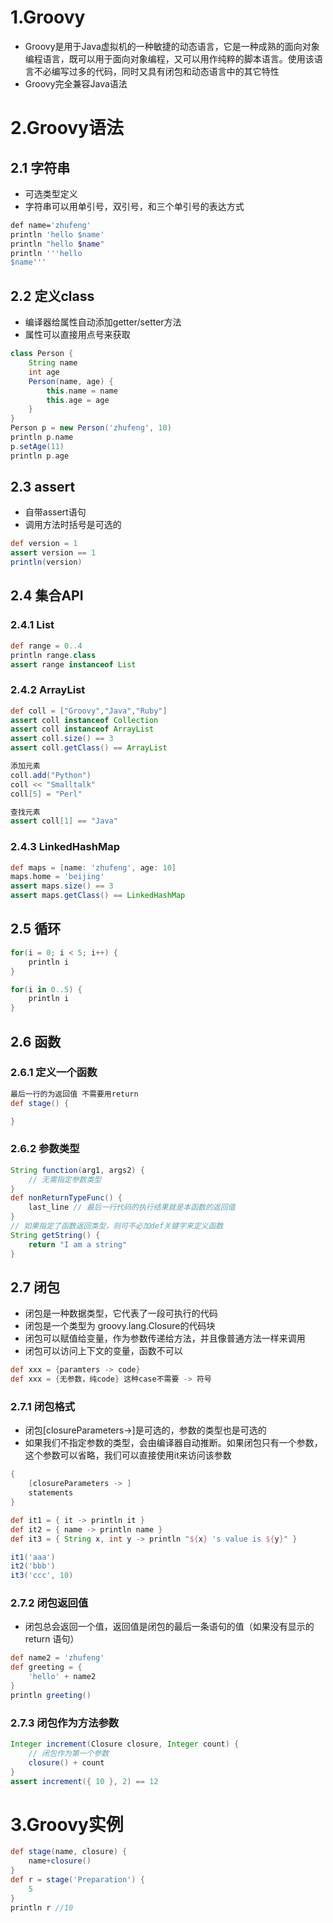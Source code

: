 # 1.Groovy
- Groovy是用于Java虚拟机的一种敏捷的动态语言，它是一种成熟的面向对象编程语言，既可以用于面向对象编程，又可以用作纯粹的脚本语言。使用该语言不必编写过多的代码，同时又具有闭包和动态语言中的其它特性
- Groovy完全兼容Java语法
# 2.Groovy语法
## 2.1 字符串
- 可选类型定义
- 字符串可以用单引号，双引号，和三个单引号的表达方式
```bash
def name='zhufeng'
println 'hello $name'
println "hello $name"
println '''hello
$name'''
```
## 2.2 定义class
- 编译器给属性自动添加getter/setter方法
- 属性可以直接用点号来获取
```groovy
class Person {
    String name
    int age
    Person(name, age) {
        this.name = name
        this.age = age
    }
}
Person p = new Person('zhufeng', 10)
println p.name
p.setAge(11)
println p.age
```
## 2.3 assert
- 自带assert语句
- 调用方法时括号是可选的
```groovy
def version = 1
assert version == 1
println(version)
```
## 2.4 集合API
### 2.4.1 List
```groovy
def range = 0..4
println range.class
assert range instanceof List
```
### 2.4.2 ArrayList
```groovy
def coll = ["Groovy","Java","Ruby"]
assert coll instanceof Collection
assert coll instanceof ArrayList
assert coll.size() == 3
assert coll.getClass() == ArrayList

添加元素
coll.add("Python")
coll << "Smalltalk"
coll[5] = "Perl"

查找元素
assert coll[1] == "Java"
```
### 2.4.3 LinkedHashMap
```groovy
def maps = [name: 'zhufeng', age: 10]
maps.home = 'beijing'
assert maps.size() == 3
assert maps.getClass() == LinkedHashMap
```
## 2.5 循环
```groovy
for(i = 0; i < 5; i++) {
    println i
}
```
```groovy
for(i in 0..5) {
    println i
}
```
## 2.6 函数
### 2.6.1 定义一个函数
```groovy
最后一行的为返回值 不需要用return
def stage() {

}
```
### 2.6.2 参数类型
```groovy
String function(arg1, args2) {
    // 无需指定参数类型
}
def nonReturnTypeFunc() {
    last_line // 最后一行代码的执行结果就是本函数的返回值
}
// 如果指定了函数返回类型，则可不必加def关键字来定义函数
String getString() {
    return "I am a string"
}
```
## 2.7 闭包
- 闭包是一种数据类型，它代表了一段可执行的代码
- 闭包是一个类型为 groovy.lang.Closure的代码块
- 闭包可以赋值给变量，作为参数传递给方法，并且像普通方法一样来调用
- 闭包可以访问上下文的变量，函数不可以
```groovy
def xxx = {paramters -> code}
def xxx = {无参数，纯code} 这种case不需要 -> 符号
```
### 2.7.1 闭包格式
- 闭包[closureParameters->]是可选的，参数的类型也是可选的
- 如果我们不指定参数的类型，会由编译器自动推断。如果闭包只有一个参数，这个参数可以省略，我们可以直接使用it来访问该参数
```groovy
{
    [closureParameters -> ]
    statements
}
```
```groovy
def it1 = { it -> println it }
def it2 = { name -> println name }
def it3 = { String x, int y -> println "${x} 's value is ${y}" }

it1('aaa')
it2('bbb')
it3('ccc', 10)
```
### 2.7.2 闭包返回值
- 闭包总会返回一个值，返回值是闭包的最后一条语句的值（如果没有显示的return 语句）
```groovy
def name2 = 'zhufeng'
def greeting = {
    'hello' + name2
}
println greeting()
```
### 2.7.3 闭包作为方法参数
```groovy
Integer increment(Closure closure, Integer count) {
    // 闭包作为第一个参数
    closure() + count
}
assert increment({ 10 }, 2) == 12
```
# 3.Groovy实例
```groovy
def stage(name, closure) {
    name+closure()
}
def r = stage('Preparation') {
    5
}
println r //10
```